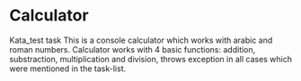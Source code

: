 # Calculator
Kata_test task
This is a console calculator which works with arabic and roman numbers. Calculator works with 4 basic functions: addition, substraction, multiplication
and division, throws exception in all cases which were mentioned in the task-list.
